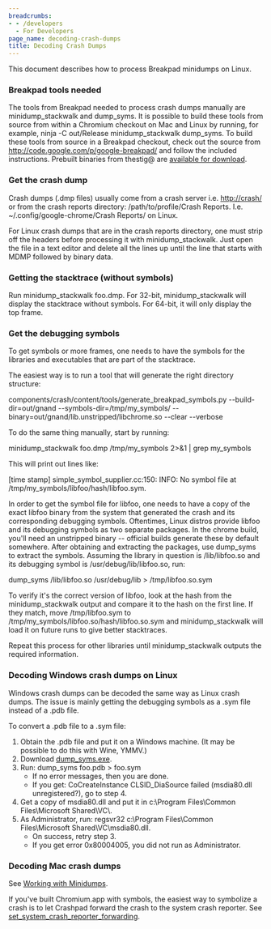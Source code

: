 ```yaml
---
breadcrumbs:
- - /developers
  - For Developers
page_name: decoding-crash-dumps
title: Decoding Crash Dumps
---
```


This document describes how to process Breakpad minidumps on Linux.

### Breakpad tools needed

The tools from Breakpad needed to process crash dumps manually are
minidump_stackwalk and dump_syms. It is possible to build these tools from
source from within a Chromium checkout on Mac and Linux by running, for example,
ninja -C out/Release minidump_stackwalk dump_syms. To build these tools from
source in a Breakpad checkout, check out the source from
<http://code.google.com/p/google-breakpad/> and follow the included
instructions. Prebuilt binaries from thestig@ are [available for
download](https://drive.google.com/folderview).

### Get the crash dump

Crash dumps (.dmp files) usually come from a crash server i.e. <http://crash/>
or from the crash reports directory: /path/to/profile/Crash Reports. I.e.
~/.config/google-chrome/Crash Reports/ on Linux.

For Linux crash dumps that are in the crash reports directory, one must strip
off the headers before processing it with minidump_stackwalk. Just open the file
in a text editor and delete all the lines up until the line that starts with
MDMP followed by binary data.

### Getting the stacktrace (without symbols)

Run minidump_stackwalk foo.dmp. For 32-bit, minidump_stackwalk will display the
stacktrace without symbols. For 64-bit, it will only display the top frame.

### Get the debugging symbols

To get symbols or more frames, one needs to have the symbols for the libraries
and executables that are part of the stacktrace.

The easiest way is to run a tool that will generate the right directory
structure:

components/crash/content/tools/generate_breakpad_symbols.py
--build-dir=out/gnand --symbols-dir=/tmp/my_symbols/
--binary=out/gnand/lib.unstripped/libchrome.so --clear --verbose

To do the same thing manually, start by running:

minidump_stackwalk foo.dmp /tmp/my_symbols 2&gt;&1 | grep my_symbols

This will print out lines like:

\[time stamp\] simple_symbol_supplier.cc:150: INFO: No symbol file at
/tmp/my_symbols/libfoo/hash/libfoo.sym.

In order to get the symbol file for libfoo, one needs to have a copy of the
exact libfoo binary from the system that generated the crash and its
corresponding debugging symbols. Oftentimes, Linux distros provide libfoo and
its debugging symbols as two separate packages. In the chrome build, you'll need
an unstripped binary -- official builds generate these by default somewhere.
After obtaining and extracting the packages, use dump_syms to extract the
symbols. Assuming the library in question is /lib/libfoo.so and its debugging
symbol is /usr/debug/lib/libfoo.so, run:

dump_syms /lib/libfoo.so /usr/debug/lib &gt; /tmp/libfoo.so.sym

To verify it's the correct version of libfoo, look at the hash from the
minidump_stackwalk output and compare it to the hash on the first line. If they
match, move /tmp/libfoo.sym to /tmp/my_symbols/libfoo.so/hash/libfoo.so.sym and
minidump_stackwalk will load it on future runs to give better stacktraces.

Repeat this process for other libraries until minidump_stackwalk outputs the
required information.

### Decoding Windows crash dumps on Linux

Windows crash dumps can be decoded the same way as Linux crash dumps. The issue
is mainly getting the debugging symbols as a .sym file instead of a .pdb file.

To convert a .pdb file to a .sym file:

1.  Obtain the .pdb file and put it on a Windows machine. (It may be
            possible to do this with Wine, YMMV.)
2.  Download
            [dump_syms.exe](http://google-breakpad.googlecode.com/svn/trunk/src/tools/windows/binaries/dump_syms.exe).
3.  Run: dump_syms foo.pdb &gt; foo.sym
    *   If no error messages, then you are done.
    *   If you get: CoCreateInstance CLSID_DiaSource failed (msdia80.dll
                unregistered?), go to step 4.
4.  Get a copy of msdia80.dll and put it in c:\\Program Files\\Common
            Files\\Microsoft Shared\\VC\\.
5.  As Administrator, run: regsvr32 c:\\Program Files\\Common
            Files\\Microsoft Shared\\VC\\msdia80.dll.
    *   On success, retry step 3.
    *   If you get error 0x80004005, you did not run as Administrator.

### Decoding Mac crash dumps

See [Working with
Minidumps](/developers/crash-reports#TOC-Working-with-Minidumps).

If you've built Chromium.app with symbols, the easiest way to symbolize a crash
is to let Crashpad forward the crash to the system crash reporter. See
[set_system_crash_reporter_forwarding](https://cs.chromium.org/chromium/src/third_party/crashpad/crashpad/client/crashpad_info.h).